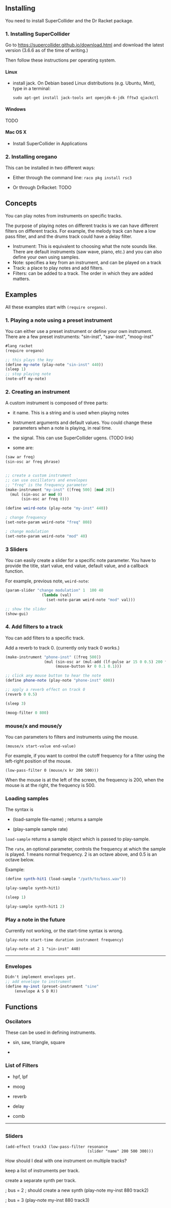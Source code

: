 
## Installing

You need to install SuperCollider and the Dr Racket package.

### 1. Installing SuperCollider

Go to https://supercollider.github.io/download.html and download the latest version (3.6.6 as of the time of writing.)

Then follow these instructions per operating system.

#### Linux

- install jack. On Debian based Linux distributions  (e.g. Ubuntu, Mint), type in a terminal:
   
    `sudo apt-get install jack-tools ant openjdk-6-jdk fftw3 qjackctl`

#### Windows

TODO

#### Mac OS X

- Install SuperCollider in Applications


### 2. Installing oregano

This can be installed in two different ways:
- Either through the command line: `raco pkg install rsc3`

- Or through DrRacket: TODO



## Concepts

You can play notes from instruments on specific tracks.

The purpose of playing notes on different tracks is we can have different filters on different tracks. For example, the melody track can have a low pass filter, and and the drums track could have a delay filter.


- Instrument: This is equivalent to choosing what the note sounds like. There are default instruments (saw wave, piano, etc.) and you can also define your own using samples.
- Note: specifies a key from an instrument, and can be played on a track
- Track: a place to play notes and add filters.
- Filters: can be added to a track. The order in which they are added matters.


## Examples

All these examples start with `(require oregano)`.

### 1. Playing a note using a preset instrument

You can either use a preset instrument or define your own instrument. There are a few preset instruments: "sin-inst", "saw-inst", "moog-inst"

```scheme
#lang racket
(require oregano)

;; this plays the key 
(define my-note (play-note "sin-inst" 440))
(sleep 1)
;; stop playing note
(note-off my-note)
```
<!--
Or you can create a note object then play it.

```scheme

(define my-note2 (make-note "sin-inst" 880))

(note-on my-note2)
(sleep 1)
(note-off my-note2)
```
-->

### 2. Creating an instrument
 A custom instrument is composed of three parts:
- it name. This is a string and is used when playing notes
- Instrument arguments and default values. You could change these parameters when a note is playing, in real time.
- the signal. This can use SuperCollider ugens. (TODO link)

- some are:

```scheme
(saw ar freq)
(sin-osc ar freq phrase)
```

```scheme

;; create a custom instrument
;; can use oscillators and envelopes
;; "freq" is the frequency parameter
(make-instrument "my-inst" ([freq 500] [mod 20])
  (mul (sin-osc ar mod 0)
       (sin-osc ar freq 0)))

(define weird-note (play-note "my-inst" 440))

; change frequency
(set-note-param weird-note "freq" 808)

; change modulation
(set-note-param weird-note "mod" 40)

```


### 3 Sliders


You can easily create a slider for a specific note parameter. You have to provide the title, start value, end value, default value, and a callback function.

For example, previous note, `weird-note`:

```scheme
(param-slider "change modulation" 1  100 40
                (lambda (val)
                  (set-note-param weird-note "mod" val)))

;; show the slider
(show-gui)
```



### 4. Add filters to a track

You can add filters to a specific track.

Add a reverb to track 0. (currently only track 0 works.)

```scheme
(make-instrument "phone-inst" ([freq 500])
                 (mul (sin-osc ar (mul-add (lf-pulse ar 15 0 0.5) 200 freq) 0)
                      (mouse-button kr 0 0.1 0.1)))

;; click any mouse button to hear the note
(define phone-note (play-note "phone-inst" 600))

;; apply a reverb effect on track 0
(reverb 0 0.5)

(sleep 3)

(moog-filter 0 800)

```


### mouse/x and mouse/y

You can parameters to filters and instruments using the mouse.

    (mouse/x start-value end-value)

For example, if you want to control the cutoff frequency for a filter using the left-right position of the mouse.

    (low-pass-filter 0 (mouse/x kr 200 500)))

When the mouse is at the left of the screen, the frequency is 200, when the mouse is at the right, the frequency is 500.



### Loading samples

The syntax is

* (load-sample file-name) ; returns a sample

* (play-sample sample rate)

`load-sample` returns a sample object which is passed to play-sample.

The `rate`, an optional parameter, controls the frequency at which the sample is played. 1 means normal frequency. 2 is an octave above, and 0.5 is an octave below.

Example:

```scheme
(define synth-hit1 (load-sample "/path/to/bass.wav"))

(play-sample synth-hit1)

(sleep 1)

(play-sample synth-hit1 2)
```

### Play a note in the future

Currently not working, or the start-time syntax is wrong.

`(play-note start-time duration instrument frequency)`

`(play-note-at 2 1 "sin-inst" 440)`



---
### Envelopes

```scheme
Didn't implement envelopes yet.
;; add envelope to instrument
(define my-inst (preset-instrument "sine"
    (envelope A S D R))
```



## Functions

### Oscilators

These can be used in defining instruments.

- sin, saw, triangle, square

- 


### List of Filters

- hpf, lpf

- moog

- reverb

- delay

- comb




---


##


### Sliders

    (add-effect track3 (low-pass-filter resonance 
                                        (slider "name" 200 500 300)))


How should I deal with one instrument on multiple tracks?

keep a list of instruments per track.

create a separate synth per track.

; bus = 2
; should create a new synth
(play-note my-inst 880 track2)


; bus = 3
(play-note my-inst 880 track3)









